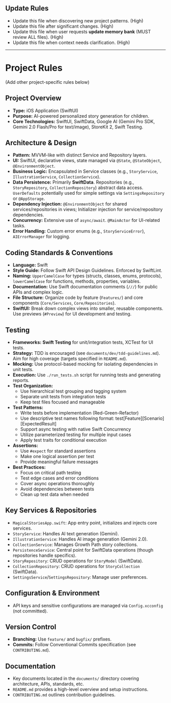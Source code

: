 ## Update Rules

- Update this file when discovering new project patterns. (High)
- Update this file after significant changes. (High)
- Update this file when user requests **update memory bank** (MUST review ALL files). (High)
- Update this file when context needs clarification. (High)

---

# Project Rules

(Add other project-specific rules below)

## Project Overview
- **Type:** iOS Application (SwiftUI)
- **Purpose:** AI-powered personalized story generation for children.
- **Core Technologies:** SwiftUI, SwiftData, Google AI (Gemini Pro SDK, Gemini 2.0 Flash/Pro for text/image), StoreKit 2, Swift Testing.

## Architecture & Design
- **Pattern:** MVVM-like with distinct Service and Repository layers.
- **UI:** SwiftUI, declarative views, state managed via `@State`, `@StateObject`, `@EnvironmentObject`.
- **Business Logic:** Encapsulated in Service classes (e.g., `StoryService`, `IllustrationService`, `CollectionService`).
- **Data Persistence:** Primarily **SwiftData**. Repositories (e.g., `StoryRepository`, `CollectionRepository`) abstract data access. `UserDefaults` potentially used for simple settings via `SettingsRepository` or `@AppStorage`.
- **Dependency Injection:** `@EnvironmentObject` for shared services/repositories in views; Initializer injection for service/repository dependencies.
- **Concurrency:** Extensive use of `async/await`. `@MainActor` for UI-related tasks.
- **Error Handling:** Custom error enums (e.g., `StoryServiceError`), `AIErrorManager` for logging.

## Coding Standards & Conventions
- **Language:** Swift
- **Style Guide:** Follow Swift API Design Guidelines. Enforced by SwiftLint.
- **Naming:** `UpperCamelCase` for types (structs, classes, enums, protocols), `lowerCamelCase` for functions, methods, properties, variables.
- **Documentation:** Use Swift documentation comments (`///`) for public APIs and complex logic.
- **File Structure:** Organize code by feature (`Features/`) and core components (`Core/Services`, `Core/Repositories`).
- **SwiftUI:** Break down complex views into smaller, reusable components. Use previews (`#Preview`) for UI development and testing.

## Testing
- **Frameworks:** **Swift Testing** for unit/integration tests, XCTest for UI tests.
- **Strategy:** TDD is encouraged (see `documents/dev/tdd-guidelines.md`). Aim for high coverage (targets specified in `README.md`).
- **Mocking:** Use protocol-based mocking for isolating dependencies in unit tests.
- **Execution:** Use `./run_tests.sh` script for running tests and generating reports.
- **Test Organization:**
  - Use hierarchical test grouping and tagging system
  - Separate unit tests from integration tests
  - Keep test files focused and manageable
- **Test Patterns:**
  - Write tests before implementation (Red-Green-Refactor)
  - Use descriptive test names following format: test[Feature][Scenario][ExpectedResult]
  - Support async testing with native Swift Concurrency
  - Utilize parameterized testing for multiple input cases
  - Apply test traits for conditional execution
- **Assertions:**
  - Use `#expect` for standard assertions
  - Make one logical assertion per test
  - Provide meaningful failure messages
- **Best Practices:**
  - Focus on critical path testing
  - Test edge cases and error conditions
  - Cover async operations thoroughly
  - Avoid dependencies between tests
  - Clean up test data when needed

## Key Services & Repositories
- `MagicalStoriesApp.swift`: App entry point, initializes and injects core services.
- `StoryService`: Handles AI text generation (Gemini).
- `IllustrationService`: Handles AI image generation (Gemini 2.0).
- `CollectionService`: Manages Growth Path story collections.
- `PersistenceService`: Central point for SwiftData operations (though repositories handle specifics).
- `StoryRepository`: CRUD operations for `StoryModel` (SwiftData).
- `CollectionRepository`: CRUD operations for `StoryCollection` (SwiftData).
- `SettingsService`/`SettingsRepository`: Manage user preferences.

## Configuration & Environment
- API keys and sensitive configurations are managed via `Config.xcconfig` (not committed).

## Version Control
- **Branching:** Use `feature/` and `bugfix/` prefixes.
- **Commits:** Follow Conventional Commits specification (see `CONTRIBUTING.md`).

## Documentation
- Key documents located in the `documents/` directory covering architecture, APIs, standards, etc.
- `README.md` provides a high-level overview and setup instructions.
- `CONTRIBUTING.md` outlines contribution guidelines.
